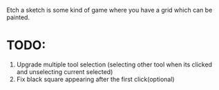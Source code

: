 Etch a sketch is some kind of game where you have a grid which can be painted.

# TODO:
1. Upgrade multiple tool selection (selecting other tool when its clicked and unselecting current selected)
2. Fix black square appearing after the first click(optional)